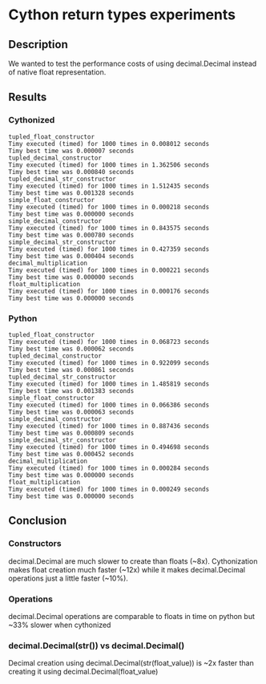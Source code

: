 # Cython return types experiments
## Description
We wanted to test the performance costs of using decimal.Decimal instead of native float representation.

## Results

### Cythonized
```
tupled_float_constructor
Timy executed (timed) for 1000 times in 0.008012 seconds
Timy best time was 0.000007 seconds
tupled_decimal_constructor
Timy executed (timed) for 1000 times in 1.362506 seconds
Timy best time was 0.000840 seconds
tupled_decimal_str_constructor
Timy executed (timed) for 1000 times in 1.512435 seconds
Timy best time was 0.001328 seconds
simple_float_constructor
Timy executed (timed) for 1000 times in 0.000218 seconds
Timy best time was 0.000000 seconds
simple_decimal_constructor
Timy executed (timed) for 1000 times in 0.843575 seconds
Timy best time was 0.000780 seconds
simple_decimal_str_constructor
Timy executed (timed) for 1000 times in 0.427359 seconds
Timy best time was 0.000404 seconds
decimal_multiplication
Timy executed (timed) for 1000 times in 0.000221 seconds
Timy best time was 0.000000 seconds
float_multiplication
Timy executed (timed) for 1000 times in 0.000176 seconds
Timy best time was 0.000000 seconds
```

### Python
```
tupled_float_constructor
Timy executed (timed) for 1000 times in 0.068723 seconds
Timy best time was 0.000062 seconds
tupled_decimal_constructor
Timy executed (timed) for 1000 times in 0.922099 seconds
Timy best time was 0.000861 seconds
tupled_decimal_str_constructor
Timy executed (timed) for 1000 times in 1.485819 seconds
Timy best time was 0.001383 seconds
simple_float_constructor
Timy executed (timed) for 1000 times in 0.066386 seconds
Timy best time was 0.000063 seconds
simple_decimal_constructor
Timy executed (timed) for 1000 times in 0.887436 seconds
Timy best time was 0.000809 seconds
simple_decimal_str_constructor
Timy executed (timed) for 1000 times in 0.494698 seconds
Timy best time was 0.000452 seconds
decimal_multiplication
Timy executed (timed) for 1000 times in 0.000284 seconds
Timy best time was 0.000000 seconds
float_multiplication
Timy executed (timed) for 1000 times in 0.000249 seconds
Timy best time was 0.000000 seconds
```

## Conclusion
### Constructors
decimal.Decimal are much slower to create than floats (~8x).
Cythonization makes float creation much faster (~12x) while it makes decimal.Decimal 
operations just a little faster (~10%).

### Operations
decimal.Decimal operations are comparable to floats in time on python but ~33% slower when cythonized  

### decimal.Decimal(str()) vs decimal.Decimal()
Decimal creation using decimal.Decimal(str(float_value)) is ~2x faster than creating it 
using decimal.Decimal(float_value)
```

